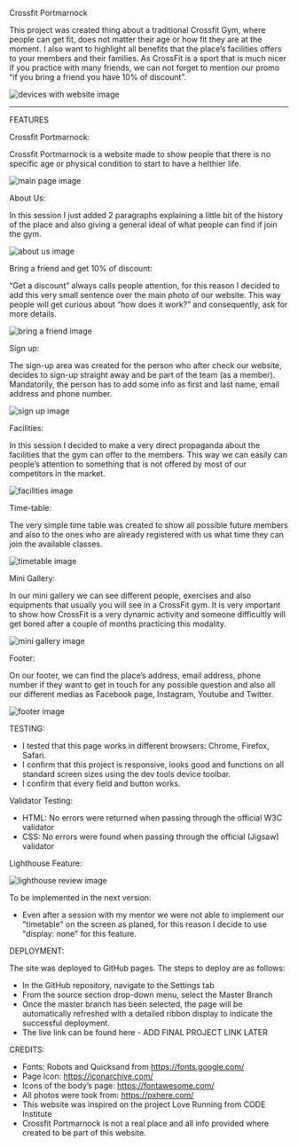 Crossfit Portmarnock

This project was created thing about a traditional Crossfit Gym, where people can get fit, does not matter their age or how fit they are at the moment. 
I also want to highlight all benefits that the place’s facilities offers to your members and their families. As CrossFit is a sport that is much nicer if you practice with many friends, we can not forget to mention our promo “if you bring a friend you have 10% of discount”.

<img src="#" alt="devices with website image">
<hr>
FEATURES

Crossfit Portmarnock:

Crossfit Portmarnock is a website made to show people that there is no specific age or physical condition to start to have a helthier life. 

<img src="assets/images/crossfit-portmarnock.png" alt="main page image">

About Us:

In this session I just added 2 paragraphs explaining a little bit of the history of the place and also giving a general ideal of what people can find if join the gym.

<img src="assets/images/about-us.png" alt="about us image">

Bring a friend and get 10% of discount:

“Get a discount” always calls people attention, for this reason I decided to add this very small sentence over the main photo of our website. This way people will get curious about “how does it work?” and consequently, ask for more details.

<img src="assets/images/friend-discount.png" alt="bring a friend image">

Sign up:

The sign-up area was created for the person who after check our website, decides to sign-up straight away and be part of the team (as a member). Mandatorily, the person has to add some info as first and last name, email address and phone number.

<img src="assets/images/sign-up.png" alt="sign up image">

Facilities:

In this session I decided to make a very direct propaganda about the facilities that the gym can offer to the members. This way we can easily can people’s attention to something that is not offered by most of our competitors in the market.

<img src="assets/images/our-facilities.png" alt="facilities image">

Time-table: 

The very simple time table was created to show all possible future members and also to the ones who are already registered with us what time they can join the available classes.

<img src="assets/images/timetable.png" alt="timetable image">

Mini Gallery:

In our mini gallery we can see different people, exercises and also equipments that usually you will see in a CrossFit gym. It is very important to show how CrossFit is a very dynamic activity and someone difficultly will get bored after a couple of months practicing this modality.

<img src="assets/images/mini-gallery.png" alt="mini gallery image">

Footer:

On our footer, we can find the place’s address, email address, phone number if they want to get in touch for any possible question and also all our different medias as Facebook page, Instagram, Youtube and Twitter.

<img src="assets/images/footer.png" alt="footer image">

TESTING:

- I tested that this page works in different browsers: Chrome, Firefox, Safari.
- I confirm that this project is responsive, looks good and functions on all standard screen sizes using the dev tools device toolbar.
- I confirm that every field and button works.

Validator Testing:

- HTML: No errors were returned when passing through the official W3C validator
- CSS: No errors were found when passing through the official (Jigsaw) validator
    
Lighthouse Feature: 

<img src="assets/images/lighthouse.png" alt="lighthouse review image">

To be implemented in the next version:
- Even after a session with my mentor we were not able to implement our "timetable" on the screen as planed, for this reason I decide to use "display: none" for this feature.

DEPLOYMENT:

The site was deployed to GitHub pages. The steps to deploy are as follows:
- In the GitHub repository, navigate to the Settings tab
- From the source section drop-down menu, select the Master Branch
- Once the master branch has been selected, the page will be automatically refreshed with a detailed ribbon display to indicate the successful deployment.
- The live link can be found here - ADD FINAL PROJECT LINK LATER

CREDITS:

* Fonts: Robots and Quicksand from https://fonts.google.com/ 
* Page Icon: https://iconarchive.com/
* Icons of the body’s page: https://fontawesome.com/
* All photos were took from: https://pxhere.com/
* This website was inspired on the project Love Running from CODE Institute
* Crossfit Portmarnock is not a real place and all info provided where created to be part of this website.

